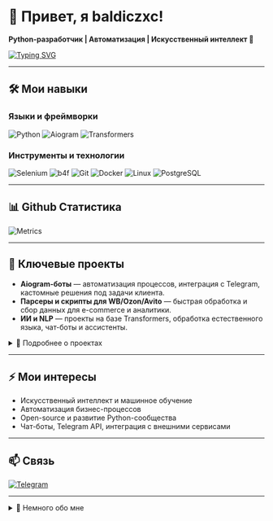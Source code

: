 # 👋 Привет, я baldiczxc!

**Python-разработчик | Автоматизация | Искусственный интеллект 🤖**

[![Typing SVG](https://readme-typing-svg.demolab.com?font=Fira+Code&size=24&pause=1000&color=1ed02c&width=435&lines=Python+%7C+Автоматизация+%7C+ИИ+%7C+Aiogram)](https://github.com/baldiczxc)

---

## 🛠️ Мои навыки

### Языки и фреймворки
![Python](https://img.shields.io/badge/Python-3776AB?style=for-the-badge&logo=python&logoColor=white)
![Aiogram](https://img.shields.io/badge/Aiogram-009688?style=for-the-badge&logoColor=white)
![Transformers](https://img.shields.io/badge/Transformers-FF6F61?style=for-the-badge&logoColor=white)

### Инструменты и технологии
![Selenium](https://img.shields.io/badge/Selenium-43B02A?style=for-the-badge&logo=selenium&logoColor=white)
![b4f](https://img.shields.io/badge/b4f-FF6F61?style=for-the-badge&logoColor=white)
![Git](https://img.shields.io/badge/Git-F05032?style=for-the-badge&logo=git&logoColor=white)
![Docker](https://img.shields.io/badge/Docker-2496ED?style=for-the-badge&logo=docker&logoColor=white)
![Linux](https://img.shields.io/badge/Linux-FCC624?style=for-the-badge&logo=linux&logoColor=black)
![PostgreSQL](https://img.shields.io/badge/PostgreSQL-316192?style=for-the-badge&logo=postgresql&logoColor=white)

---

## 📊 Github Статистика

![Metrics](https://metrics.lecoq.io/baldiczxc?template=classic&base.header=0&base.metadata=0&languages=1&isocalendar=1&languages.limit=8&languages.colors=github&languages.threshold=0%25&config.timezone=Europe%2FMoscow)


---

## 🚀 Ключевые проекты

- **Aiogram-боты** — автоматизация процессов, интеграция с Telegram, кастомные решения под задачи клиента.
- **Парсеры и скрипты для WB/Ozon/Avito** — быстрая обработка и сбор данных для e-commerce и аналитики.
- **ИИ и NLP** — проекты на базе Transformers, обработка естественного языка, чат-боты и ассистенты.

<details>
<summary>📂 Подробнее о проектах</summary>

- 🔗 [Tg-g4f](https://github.com/baldiczxc/Tg-g4f) — Telegram бот с интеграцией AI.
- 🔗 [parser-stroy](https://github.com/baldiczxc/parser-stroy) — эффективные парсеры для маркетплейсов.

</details>

---

## ⚡ Мои интересы

- Искусственный интеллект и машинное обучение  
- Автоматизация бизнес-процессов  
- Open-source и развитие Python-сообщества  
- Чат-боты, Telegram API, интеграция с внешними сервисами

---

## 📫 Связь

[![Telegram](https://img.shields.io/badge/Telegram-0088CC?style=for-the-badge&logo=telegram&logoColor=white)](https://t.me/gortlt)

---

<details>
<summary>🌱 Немного обо мне</summary>

- Люблю разрабатывать полезные инструменты и оптимизировать рутину с помощью Python.
- Постоянно учусь и внедряю современные технологии: от парсеров до AI-моделей.
- Открыт к сотрудничеству и интересным задачам!
</details>

